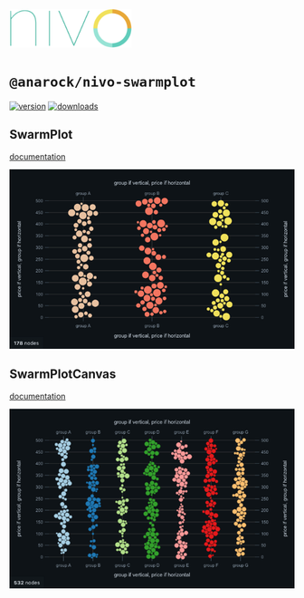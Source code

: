 <a href="https://nivo.rocks"><img alt="nivo" src="https://raw.githubusercontent.com/plouc/nivo/master/nivo.png" width="216" height="68"/></a>

# `@anarock/nivo-swarmplot`

[![version](https://img.shields.io/npm/v/@anarock/nivo-swarmplot?style=for-the-badge)](https://www.npmjs.com/package/@anarock/nivo-swarmplot)
[![downloads](https://img.shields.io/npm/dm/@anarock/nivo-swarmplot?style=for-the-badge)](https://www.npmjs.com/package/@anarock/nivo-swarmplot)

## SwarmPlot

[documentation](http://nivo.rocks/swarmplot/)

![SwarmPlot](https://raw.githubusercontent.com/plouc/nivo/master/website/src/assets/captures/swarmplot.png)

## SwarmPlotCanvas

[documentation](http://nivo.rocks/swarmplot/canvas/)

![SwarmPlotCanvas](https://raw.githubusercontent.com/plouc/nivo/master/website/src/assets/captures/swarmplot-canvas.png)
